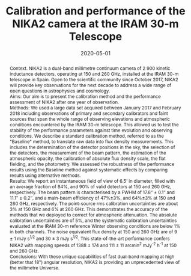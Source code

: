 ---
title: "Calibration and performance of the NIKA2 camera at the IRAM 30-m Telescope"
collection: "publications"
category: "co_papers"
permalink: /publications/2020A&A637A71P
link: https://ui.adsabs.harvard.edu/abs/2020A&A...637A..71P/abstract
date: 2020-05-01
venue: "Astronomy and Astrophysics"
citation: "Perotto, L., Ponthieu, N., Macías-Pérez, J. F., et al. (2020), Astronomy and Astrophysics, 637, A71."
abstract: "Context. NIKA2 is a dual-band millimetre continuum camera of 2 900 kinetic inductance detectors, operating at 150 and 260 GHz, installed at the IRAM 30-m telescope in Spain. Open to the scientific community since October 2017, NIKA2 will provide key observations for the next decade to address a wide range of open questions in astrophysics and cosmology. <BR /> Aims: Our aim is to present the calibration method and the performance assessment of NIKA2 after one year of observation. <BR /> Methods: We used a large data set acquired between January 2017 and February 2018 including observations of primary and secondary calibrators and faint sources that span the whole range of observing elevations and atmospheric conditions encountered by the IRAM 30-m telescope. This allowed us to test the stability of the performance parameters against time evolution and observing conditions. We describe a standard calibration method, referred to as the \"Baseline\" method, to translate raw data into flux density measurements. This includes the determination of the detector positions in the sky, the selection of the detectors, the measurement of the beam pattern, the estimation of the atmospheric opacity, the calibration of absolute flux density scale, the flat fielding, and the photometry. We assessed the robustness of the performance results using the Baseline method against systematic effects by comparing results using alternative methods. <BR /> Results: We report an instantaneous field of view of 6.5' in diameter, filled with an average fraction of 84%, and 90% of valid detectors at 150 and 260 GHz, respectively. The beam pattern is characterised by a FWHM of 17.6″ ± 0.1″ and 11.1″ ± 0.2″, and a main-beam efficiency of 47%±3%, and 64%±3% at 150 and 260 GHz, respectively. The point-source rms calibration uncertainties are about 3% at 150 GHz and 6% at 260 GHz. This demonstrates the accuracy of the methods that we deployed to correct for atmospheric attenuation. The absolute calibration uncertainties are of 5%, and the systematic calibration uncertainties evaluated at the IRAM 30-m reference Winter observing conditions are below 1% in both channels. The noise equivalent flux density at 150 and 260 GHz are of 9 ± 1 mJy s<SUP>1/2</SUP> and 30 ± 3 mJy s<SUP>1/2</SUP>. This state-of-the-art performance confers NIKA2 with mapping speeds of 1388 ± 174 and 111 ± 11 arcmin<SUP>2</SUP> mJy<SUP>-2</SUP> h<SUP>-1</SUP> at 150 and 260 GHz. <BR /> Conclusions: With these unique capabilities of fast dual-band mapping at high (better that 18″) angular resolution, NIKA2 is providing an unprecedented view of the millimetre Universe."
---